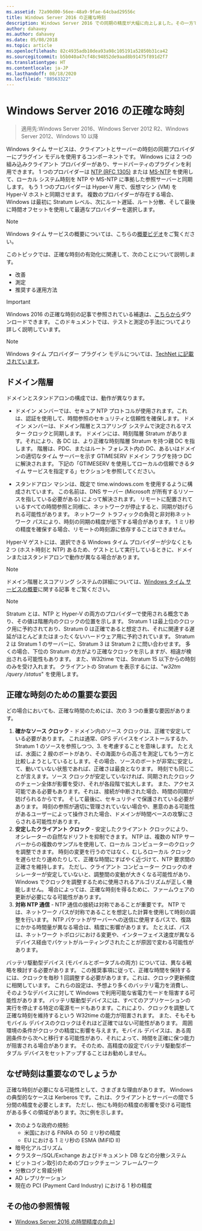 ```yaml
---
ms.assetid: 72a90d00-56ee-48a9-9fae-64cbad29556c
title: Windows Server 2016 の正確な時刻
description: Windows Server 2016 での同期の精度が大幅に向上しました。その一方で、以前の Windows バージョンとの NTP の完全な後方互換性が維持されています。
author: dahavey
ms.author: dahavey
ms.date: 05/08/2018
ms.topic: article
ms.openlocfilehash: 82c4935adb10dea93a98c105191a52850b31ca42
ms.sourcegitcommit: b5b040a47cf48c94852de9aad8b91475f891d2f7
ms.translationtype: HT
ms.contentlocale: ja-JP
ms.lasthandoff: 08/18/2020
ms.locfileid: "88563322"
---
```

# <a name="accurate-time-for-windows-server-2016"></a>Windows Server 2016 の正確な時刻

>適用先:Windows Server 2016、Windows Server 2012 R2、Windows Server 2012、Windows 10 以降

Windows タイム サービスは、クライアントとサーバーの時刻の同期プロバイダーにプラグイン モデルを使用するコンポーネントです。  Windows には 2 つの組み込みクライアント プロバイダーがあり、サードパーティのプラグインを利用できます。 1 つのプロバイダーは [NTP (RFC 1305)](https://tools.ietf.org/html/rfc1305) または [MS-NTP](/openspecs/windows_protocols/ms-sntp/8106cb73-ab3a-4542-8bc8-784dd32031cc) を使用して、ローカル システム時刻を NTP や MS-NTP に準拠した参照サーバーと同期します。 もう 1 つのプロバイダーは Hyper-V 用で、仮想マシン (VM) を Hyper-V ホストと同期させます。  複数のプロバイダーが存在する場合、Windows は最初に Stratum レベル、次にルート遅延、ルート分散、そして最後に時間オフセットを使用して最適なプロバイダーを選択します。

> [!NOTE]
> Windows タイム サービスの概要については、こちらの[概要ビデオ](https://aka.ms/WS2016TimeVideo)をご覧ください。

このトピックでは、正確な時刻の有効化に関連して、次のことについて説明します。

- 改善
- 測定
- 推奨する運用方法

> [!IMPORTANT]
> Windows 2016 の正確な時刻の記事で参照されている補遺は、[こちらから](https://windocs.blob.core.windows.net/windocs/WindowsTimeSyncAccuracy_Addendum.pdf)ダウンロードできます。  このドキュメントでは、テストと測定の手法についてより詳しく説明しています。

> [!NOTE]
> Windows タイム プロバイダー プラグイン モデルについては、[TechNet に記載されています](/windows/win32/sysinfo/time-provider)。

## <a name="domain-hierarchy"></a>ドメイン階層
ドメインとスタンドアロンの構成では、動作が異なります。

- ドメイン メンバーでは、セキュア NTP プロトコルが使用されます。これは、認証を使用して、時間参照のセキュリティと信頼性を確保します。  ドメイン メンバーは、ドメイン階層とスコアリング システムで決定されるマスター クロックと同期します。  ドメインには、時刻階層 Stratum があります。それにより、各 DC は、より正確な時刻階層 Stratum を持つ親 DC を指します。  階層は、PDC、またはルート フォレスト内の DC、あるいはドメインの適切なタイム サーバーを示す GTIMESERV ドメイン フラグを持つ DC に解決されます。  下記の「GTIMESERV を使用してローカルの信頼できるタイム サービスを指定する」セクションを参照してください。

- スタンドアロン マシンは、既定で time.windows.com を使用するように構成されています。  この名前は、DNS サーバー (Microsoft が所有するリソースを指している必要がある) によって解決されます。  リモートに配置されているすべての時間参照と同様に、ネットワークが停止すると、同期が妨げられる可能性があります。  ネットワーク トラフィックの負荷と非対称ネットワーク パスにより、時刻の同期の精度が低下する場合があります。  1 ミリ秒の精度を確保する場合、リモートの時刻源に依存することはできません。

Hyper-V ゲストには、選択できる Windows タイム プロバイダーが少なくとも 2 つ (ホスト時刻と NTP) あるため、ゲストとして実行しているときに、ドメインまたはスタンドアロンで動作が異なる場合があります。

> [!NOTE]
> ドメイン階層とスコアリング システムの詳細については、[Windows タイム サービスの概要](/archive/blogs/w32time/what-is-windows-time-service)に関する記事 をご覧ください。

> [!NOTE]
> Stratum とは、NTP と Hyper-V の両方のプロバイダーで使用される概念であり、その値は階層内のクロックの位置を示します。  Stratum 1 は最上位のクロック用に予約されており、Stratum 0 は正確であると想定され、それに関連する遅延がほとんどまたはまったくないハードウェア用に予約されています。  Stratum 2 は Stratum 1 のサーバーに、Stratum 3 は Stratum 2 に問い合わせます。  多くの場合、下位の Stratum の方がより正確なクロックを示しますが、相違が検出される可能性もあります。  また、W32time では、Stratum 15 以下からの時刻のみを受け入れます。  クライアントの Stratum を表示するには、"*w32tm /query /status*" を使用します。

## <a name="critical-factors-for-accurate-time"></a>正確な時刻のための重要な要因
どの場合においても、正確な時間のためには、次の 3 つの重要な要因があります。

1. **確かなソース クロック** - ドメイン内のソース クロックは、正確で安定している必要があります。 これは通常、GPS デバイスをインストールするか、Stratum 1 のソースを参照しつつ、3. を考慮することを意味します。 たとえば、水面に 2 艘のボートがあり、その海面からの高さを測定してもう一方と比較しようとしているとします。その場合、ソースのボートが非常に安定して、動いていない状態であれば、正確さは最良となります。 時刻でも同じことが言えます。ソース クロックが安定していなければ、同期されたクロックのチェーン全体が影響を受け、それが各段階で拡大します。 また、アクセス可能である必要もあります。それは、接続が中断された場合、時間の同期が妨げられるからです。 そして最後に、セキュリティで保護されている必要があります。 時刻の参照が適切に管理されていない場合や、悪意のある可能性があるユーザーによって操作された場合、ドメインが時間ベースの攻撃にさらされる可能性があります。
2. **安定したクライアント クロック** - 安定したクライアント クロックにより、オシレーターの自然なドリフトを抑制できます。  NTP は、複数の NTP サーバーからの複数のサンプルを使用して、ローカル コンピューターのクロックを調整できます。  時刻の変更を行うのではなく、むしろローカル クロックを遅らせたり速めたりして、正確な時間にすばやく近づけて、NTP 要求間の正確さを維持します。  ただし、クライアント コンピューター クロックのオシレーターが安定していないと、調整間の変動が大きくなる可能性があり、Windows でクロックを調整するために使用されるアルゴリズムが正しく機能しません。  場合によっては、正確な時刻を得るために、ファームウェアの更新が必要になる可能性があります。
3. **対称 NTP 通信** - NTP 通信の接続は対称であることが重要です。  NTP では、ネットワーク パスが対称であることを想定した計算を使用して時刻の調整を行います。  NTP パケットがサーバーへの送信に使用するパスで、復路にかかる時間量が異なる場合は、精度に影響があります。  たとえば、パスは、ネットワーク トポロジにおける変更や、インターフェイス速度が異なるデバイス経由でパケットがルーティングされたことが原因で変わる可能性があります。

バッテリ駆動型デバイス (モバイルとポータブルの両方) については、異なる戦略を検討する必要があります。  この推奨事項に従って、正確な時間を保持するには、クロックを毎秒 1 回調整する必要があります。これは、クロック更新頻度に相関しています。 これらの設定は、予想より多くのバッテリ電力を消費し、そのようなデバイスに対して Windows で利用可能な省電力モードを阻害する可能性があります。 バッテリ駆動型デバイスには、すべてのアプリケーションの実行を停止する特定の電源モードもあります。これにより、クロックを調整して正確な時刻を維持するという W32time の能力が阻害されます。 また、そもそもモバイル デバイスのクロックはそれほど正確ではない可能性があります。  周囲環境の条件がクロックの精度に影響を与えます。モバイル デバイスは、ある周囲条件から次へと移行する可能性があり、それによって、時間を正確に保つ能力が阻害される場合があります。  そのため、高精度の設定でバッテリ駆動型ポータブル デバイスをセットアップすることはお勧めしません。

## <a name="why-is-time-important"></a>なぜ時刻は重要なのでしょうか
正確な時刻が必要になる可能性として、さまざまな理由があります。  Windows の典型的なケースは Kerberos です。これは、クライアントとサーバーの間で 5 分間の精度を必要とします。  ただし、他にも時刻の精度の影響を受ける可能性がある多くの領域があります。次に例を示します。


- 次のような政府の規制:
    - 米国における FINRA の 50 ミリ秒の精度
    - EU における 1 ミリ秒の ESMA (MiFID II)
- 暗号化アルゴリズム
- クラスター/SQL/Exchange およびドキュメント DB などの分散システム
- ビットコイン取引のためのブロックチェーン フレームワーク
- 分散ログと脅威分析
- AD レプリケーション
- 現在の PCI (Payment Card Industry) における 1 秒の精度

## <a name="additional-references"></a>その他の参照情報

- [Windows Server 2016 の時間精度の向上](windows-server-2016-improvements.md)]